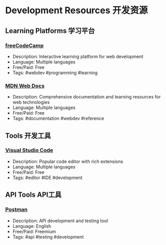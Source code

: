 # Development Resources 开发资源

## Learning Platforms 学习平台

### [freeCodeCamp](https://www.freecodecamp.org/)
- Description: Interactive learning platform for web development
- Language: Multiple languages
- Free/Paid: Free
- Tags: #webdev #programming #learning

### [MDN Web Docs](https://developer.mozilla.org/)
- Description: Comprehensive documentation and learning resources for web technologies
- Language: Multiple languages
- Free/Paid: Free
- Tags: #documentation #webdev #reference

## Tools 开发工具

### [Visual Studio Code](https://code.visualstudio.com/)
- Description: Popular code editor with rich extensions
- Language: Multiple languages
- Free/Paid: Free
- Tags: #editor #IDE #development

## API Tools API工具

### [Postman](https://www.postman.com/)
- Description: API development and testing tool
- Language: English
- Free/Paid: Freemium
- Tags: #api #testing #development
